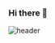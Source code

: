 ### Hi there 👋

![header](https://capsule-render.vercel.app/api?type=wave&color=auto&height=300&section=header&text=capsule%20render&fontSize=90)


<!--
**hyejunan/hyejunan** is a ✨ _special_ ✨ repository because its `README.md` (this file) appears on your GitHub profile.

Here are some ideas to get you started:

- 🔭 I’m currently working on ...
- 🌱 I’m currently learning ...
- 👯 I’m looking to collaborate on ...
- 🤔 I’m looking for help with ...
- 💬 Ask me about ...
- 📫 How to reach me: ...
- 😄 Pronouns: ...
- ⚡ Fun fact: ...
-->
